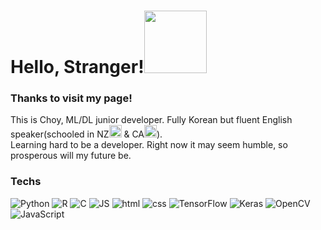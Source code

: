 <h1 align="left">Hello, Stranger!<img src="https://c.tenor.com/ASryIjFifHMAAAAi/bunny-cute.gif" width="100px"></h1>

<h3>Thanks to visit my page!</h3>
<p>This is Choy, ML/DL junior developer. Fully Korean but fluent English speaker(schooled in NZ<img src="https://cdn-icons-png.flaticon.com/512/197/197589.png" width="20px"> & CA<img src="https://cdn-icons-png.flaticon.com/512/323/323277.png" width=20>).</br>
Learning hard to be a developer. Right now it may seem humble, so prosperous will my future be.</p>

<h3>Techs</h3>
<p>
  <img alt="Python" src="https://img.shields.io/badge/Python-3776AB?style=plastic&logo=python&logoColor=white"/>
  <img alt="R" src="https://img.shields.io/badge/R-276DC3?style=plastic&logo=r&logoColor=white"/>
  <img alt="C" src="https://img.shields.io/badge/C-A8B9CC?style=plastic&logo=c&logoColor=white"/>
  <img alt="JS" src="https://img.shields.io/badge/javascript-F7DF1E?style=plastic&logo=JavaScript&logoColor=white"/>
  <img alt="html" src="https://img.shields.io/badge/html-E34F26?style=plastic&logo=htm5l&logoColor=white"/>
  <img alt="css" src="https://img.shields.io/badge/css-1572B6?style=plastic&logo=css3&logoColor=white"/>
  <img alt="TensorFlow" src="https://img.shields.io/badge/TensorFlow-FF6F00?style=plastic&logo=tensorflow&logoColor=white"/>
  <img alt="Keras" src="https://img.shields.io/badge/Keras-D00000?style=plastic&logo=keras&logoColor=white"/>
  <img alt="OpenCV" src="https://img.shields.io/badge/OpenCV-5C3EE8?style=plastic&logo=opencv&logoColor=white"/>
  <img alt="JavaScript" src="https://img.shields.io/badge/JavaScript-F7DF1E?style=plastic&logo=JavaScript&logoColor=white"/>

<!--
**SweetGreenChoy/sweetgreenchoy** is a ✨ _special_ ✨ repository because its `README.md` (this file) appears on your GitHub profile.

Here are some ideas to get you started:

- 🔭 I’m currently working on ...
- 🌱 I’m currently learning ...
- 👯 I’m looking to collaborate on ...
- 🤔 I’m looking for help with ...
- 💬 Ask me about ...
- 📫 How to reach me: ...
- 😄 Pronouns: ...
- ⚡ Fun fact: ...
-->
